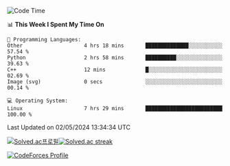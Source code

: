 
<!--START_SECTION:waka-->
![Code Time](http://img.shields.io/badge/Code%20Time-3%2C443%20hrs%2053%20mins-blue)

📊 **This Week I Spent My Time On** 

```text
💬 Programming Languages: 
Other                    4 hrs 18 mins       ██████████████░░░░░░░░░░░   57.54 % 
Python                   2 hrs 58 mins       ██████████░░░░░░░░░░░░░░░   39.63 % 
C++                      12 mins             █░░░░░░░░░░░░░░░░░░░░░░░░   02.69 % 
Image (svg)              0 secs              ░░░░░░░░░░░░░░░░░░░░░░░░░   00.14 % 

💻 Operating System: 
Linux                    7 hrs 29 mins       █████████████████████████   100.00 % 
```


 Last Updated on 02/05/2024 13:34:34 UTC
<!--END_SECTION:waka-->


[![Solved.ac프로필](http://mazassumnida.wtf/api/generate_badge?boj=hckim96)](https://solved.ac/hckim96)[![Solved.ac streak](http://mazandi.herokuapp.com/api?handle=hckim96&theme=dark)](https://solved.ac/hckim96)


[![CodeForces Profile](https://cf.leed.at?id=hckim96)](https://codeforces.com/profile/hckim96)

